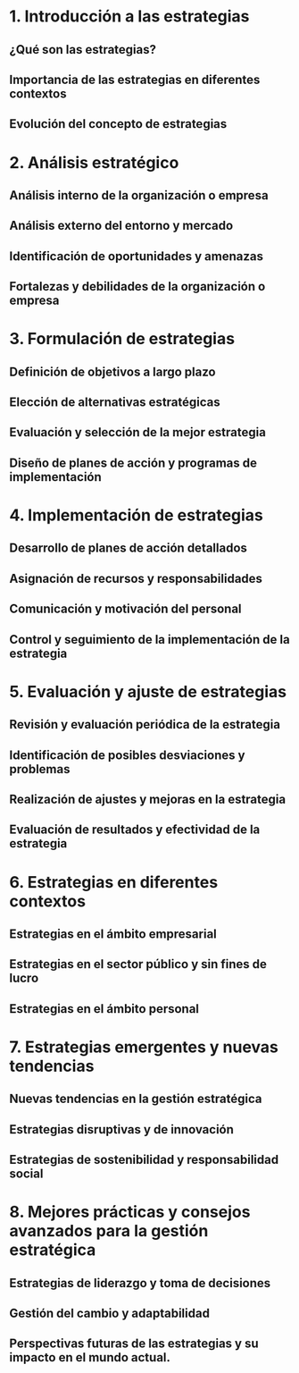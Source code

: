 # 1. Introducción a las estrategias
## ¿Qué son las estrategias?
## Importancia de las estrategias en diferentes contextos
## Evolución del concepto de estrategias

# 2. Análisis estratégico
## Análisis interno de la organización o empresa
## Análisis externo del entorno y mercado
## Identificación de oportunidades y amenazas
## Fortalezas y debilidades de la organización o empresa

# 3. Formulación de estrategias
## Definición de objetivos a largo plazo
## Elección de alternativas estratégicas
## Evaluación y selección de la mejor estrategia
## Diseño de planes de acción y programas de implementación

# 4. Implementación de estrategias
## Desarrollo de planes de acción detallados
## Asignación de recursos y responsabilidades
## Comunicación y motivación del personal
## Control y seguimiento de la implementación de la estrategia

# 5. Evaluación y ajuste de estrategias
## Revisión y evaluación periódica de la estrategia
## Identificación de posibles desviaciones y problemas
## Realización de ajustes y mejoras en la estrategia
## Evaluación de resultados y efectividad de la estrategia

# 6. Estrategias en diferentes contextos
## Estrategias en el ámbito empresarial
## Estrategias en el sector público y sin fines de lucro
## Estrategias en el ámbito personal

# 7. Estrategias emergentes y nuevas tendencias
## Nuevas tendencias en la gestión estratégica
## Estrategias disruptivas y de innovación
## Estrategias de sostenibilidad y responsabilidad social

# 8. Mejores prácticas y consejos avanzados para la gestión estratégica
## Estrategias de liderazgo y toma de decisiones
## Gestión del cambio y adaptabilidad
## Perspectivas futuras de las estrategias y su impacto en el mundo actual.